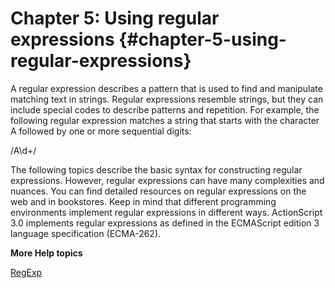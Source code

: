 # Chapter 5: Using regular expressions {#chapter-5-using-regular-expressions}

A regular expression describes a pattern that is used to find and manipulate matching text in strings. Regular expressions resemble strings, but they can include special codes to describe patterns and repetition. For example, the following regular expression matches a string that starts with the character A followed by one or more sequential digits:

/A\d+/

The following topics describe the basic syntax for constructing regular expressions. However, regular expressions can have many complexities and nuances. You can find detailed resources on regular expressions on the web and in bookstores. Keep in mind that different programming environments implement regular expressions in different ways. ActionScript 3.0 implements regular expressions as defined in the ECMAScript edition 3 language specification (ECMA-262).

**More Help topics**

[RegExp](http://help.adobe.com/en_US/FlashPlatform/reference/actionscript/3/RegExp.html)